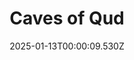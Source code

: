 ---
title: "Caves of Qud"
id: 333640
date: 2025-01-13T00:00:09.530Z
link: games/steam/recent/caves-of-qud
image: http://media.steampowered.com/steamcommunity/public/images/apps/333640/d301aa7d579383e6eeedf4a9cd26d703e6e5d5e0.jpg
playtime_2weeks: 40
playtime_forever: 2033
playtime_windows_forever: 0
playtime_mac_forever: 0
playtime_linux_forever: 2033
playtime_deck_forever: 2033
---